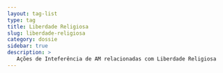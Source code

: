 ```yaml
---
layout: tag-list
type: tag
title: Liberdade Religiosa
slug: liberdade-religiosa
category: dossie
sidebar: true
description: >
   Ações de Inteferência de AM relacionadas com Liberdade Religiosa
---
```

